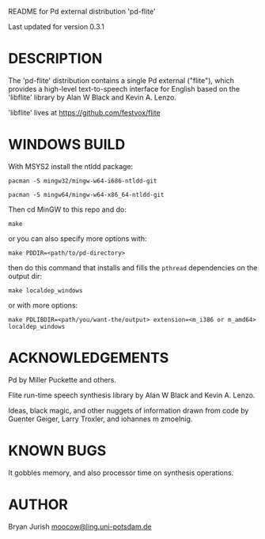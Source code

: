 README for Pd external distribution 'pd-flite'

Last updated for version 0.3.1

# DESCRIPTION

The 'pd-flite' distribution contains a single Pd external ("flite"),
which provides a high-level text-to-speech interface for English based on
the 'libflite' library by Alan W Black and Kevin A. Lenzo.

'libflite' lives at https://github.com/festvox/flite

# WINDOWS BUILD

With MSYS2 install the ntldd package:

	pacman -S mingw32/mingw-w64-i686-ntldd-git

	pacman -S mingw64/mingw-w64-x86_64-ntldd-git

Then cd MinGW to this repo and do:

	make

or you can also specify more options with:

	make PDDIR=<path/to/pd-directory>

then do this command that installs and fills the `pthread` dependencies on the output dir:

	make localdep_windows

or with more options:

	make PDLIBDIR=<path/you/want-the/output> extension=<m_i386 or m_amd64> localdep_windows

# ACKNOWLEDGEMENTS

Pd by Miller Puckette and others.

Flite run-time speech synthesis library by Alan W Black
and Kevin A. Lenzo.

Ideas, black magic, and other nuggets of information drawn
from code by Guenter Geiger, Larry Troxler, and iohannes m zmoelnig.

# KNOWN BUGS

It gobbles memory, and also processor time on synthesis operations.


# AUTHOR

Bryan Jurish <moocow@ling.uni-potsdam.de>
